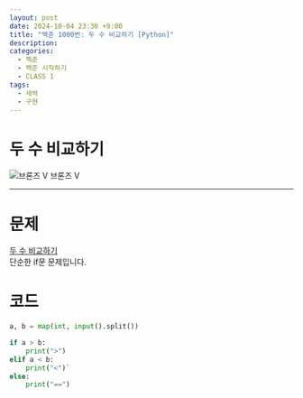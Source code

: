 ```yaml
---
layout: post
date: 2024-10-04 23:30 +9:00
title: "백준 1000번: 두 수 비교하기 [Python]"
description:
categories:
  - 백준
  - 백준 시작하기
  - CLASS 1
tags:
  - 새싹
  - 구현
---
```


# 두 수 비교하기
<div class="difficulty">
  <img class="solvedac-tier" src="https://d2gd6pc034wcta.cloudfront.net/tier/1.svg" alt="브론즈 V">
  <span class="bronze">브론즈 V</span>
</div>

---

# 문제
[두 수 비교하기](https://www.acmicpc.net/problem/1330)  
단순한 if문 문제입니다.

# 코드
```py
a, b = map(int, input().split())

if a > b:
    print(">")
elif a < b:
    print("<")`
else:
    print("==")
```